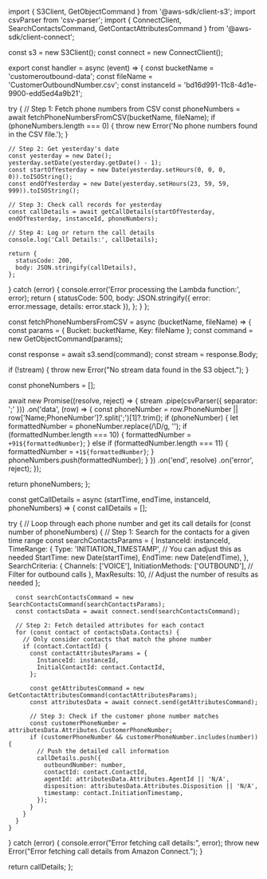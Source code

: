 import { S3Client, GetObjectCommand } from '@aws-sdk/client-s3';
import csvParser from 'csv-parser';
import { ConnectClient, SearchContactsCommand, GetContactAttributesCommand } from '@aws-sdk/client-connect';

const s3 = new S3Client();
const connect = new ConnectClient();

export const handler = async (event) => {
  const bucketName = 'customeroutbound-data';
  const fileName = 'CustomerOutboundNumber.csv';
  const instanceId = 'bd16d991-11c8-4d1e-9900-edd5ed4a9b21';

  try {
    // Step 1: Fetch phone numbers from CSV
    const phoneNumbers = await fetchPhoneNumbersFromCSV(bucketName, fileName);
    if (phoneNumbers.length === 0) {
      throw new Error('No phone numbers found in the CSV file.');
    }

    // Step 2: Get yesterday's date
    const yesterday = new Date();
    yesterday.setDate(yesterday.getDate() - 1);
    const startOfYesterday = new Date(yesterday.setHours(0, 0, 0, 0)).toISOString();
    const endOfYesterday = new Date(yesterday.setHours(23, 59, 59, 999)).toISOString();

    // Step 3: Check call records for yesterday
    const callDetails = await getCallDetails(startOfYesterday, endOfYesterday, instanceId, phoneNumbers);

    // Step 4: Log or return the call details
    console.log('Call Details:', callDetails);
    
    return {
      statusCode: 200,
      body: JSON.stringify(callDetails),
    };
    
  } catch (error) {
    console.error('Error processing the Lambda function:', error);
    return {
      statusCode: 500,
      body: JSON.stringify({ error: error.message, details: error.stack }),
    };
  }
};

const fetchPhoneNumbersFromCSV = async (bucketName, fileName) => {
  const params = { Bucket: bucketName, Key: fileName };
  const command = new GetObjectCommand(params);
  
  const response = await s3.send(command);
  const stream = response.Body;

  if (!stream) {
    throw new Error("No stream data found in the S3 object.");
  }

  const phoneNumbers = [];
  
  await new Promise((resolve, reject) => {
    stream
      .pipe(csvParser({ separator: ';' }))
      .on('data', (row) => {
        const phoneNumber = row.PhoneNumber || row['Name;PhoneNumber']?.split(';')[1]?.trim();
        if (phoneNumber) {
          let formattedNumber = phoneNumber.replace(/\D/g, '');
          if (formattedNumber.length === 10) {
            formattedNumber = `+91${formattedNumber}`;
          } else if (formattedNumber.length === 11) {
            formattedNumber = `+1${formattedNumber}`;
          }
          phoneNumbers.push(formattedNumber);
        }
      })
      .on('end', resolve)
      .on('error', reject);
  });

  return phoneNumbers;
};

const getCallDetails = async (startTime, endTime, instanceId, phoneNumbers) => {
  const callDetails = [];

  try {
    // Loop through each phone number and get its call details
    for (const number of phoneNumbers) {
      // Step 1: Search for the contacts for a given time range
      const searchContactsParams = {
        InstanceId: instanceId,
        TimeRange: {
          Type: 'INITIATION_TIMESTAMP',  // You can adjust this as needed
          StartTime: new Date(startTime),
          EndTime: new Date(endTime),
        },
        SearchCriteria: {
          Channels: ['VOICE'],
          InitiationMethods: ['OUTBOUND'], // Filter for outbound calls
        },
        MaxResults: 10, // Adjust the number of results as needed
      };

      const searchContactsCommand = new SearchContactsCommand(searchContactsParams);
      const contactsData = await connect.send(searchContactsCommand);

      // Step 2: Fetch detailed attributes for each contact
      for (const contact of contactsData.Contacts) {
        // Only consider contacts that match the phone number
        if (contact.ContactId) {
          const contactAttributesParams = {
            InstanceId: instanceId,
            InitialContactId: contact.ContactId,
          };

          const getAttributesCommand = new GetContactAttributesCommand(contactAttributesParams);
          const attributesData = await connect.send(getAttributesCommand);

          // Step 3: Check if the customer phone number matches
          const customerPhoneNumber = attributesData.Attributes.CustomerPhoneNumber;
          if (customerPhoneNumber && customerPhoneNumber.includes(number)) {
            // Push the detailed call information
            callDetails.push({
              outboundNumber: number,
              contactId: contact.ContactId,
              agentId: attributesData.Attributes.AgentId || 'N/A',
              disposition: attributesData.Attributes.Disposition || 'N/A',
              timestamp: contact.InitiationTimestamp,
            });
          }
        }
      }
    }
  } catch (error) {
    console.error("Error fetching call details:", error);
    throw new Error("Error fetching call details from Amazon Connect.");
  }

  return callDetails;
};